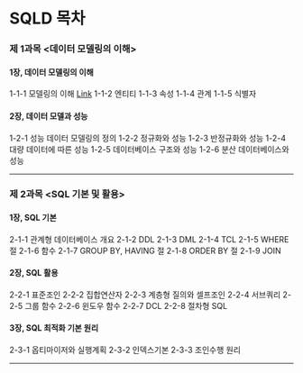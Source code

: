 <h1>SQLD 목차</h1>



### 제 1과목 <데이터 모델링의 이해>

#### 1장, 데이터 모델링의 이해

1-1-1 모델링의 이해 <a href="https://blog.naver.com/handuelly/221707943096">Link</a>
1-1-2 엔티티
1-1-3 속성
1-1-4 관계
1-1-5 식별자

#### 2장, 데이터 모델과 성능

1-2-1 성능 데이터 모델링의 정의
1-2-2 정규화와 성능
1-2-3 반정규화와 성능
1-2-4 대량 데이터에 따른 성능
1-2-5 데이터베이스 구조와 성능
1-2-6 분산 데이터베이스와 성능

<hr>

### 제 2과목 <SQL 기본 및 활용>

#### 1장, SQL 기본

2-1-1 관계형 데이터베이스 개요
2-1-2 DDL
2-1-3 DML
2-1-4 TCL
2-1-5 WHERE 절
2-1-6 함수
2-1-7 GROUP BY, HAVING 절
2-1-8 ORDER BY 절
2-1-9 JOIN

#### 2장, SQL 활용

2-2-1 표준조인
2-2-2 집합연산자
2-2-3 계층형 질의와 셀프조인
2-2-4 서브쿼리
2-2-5 그룹 함수
2-2-6 윈도우 함수
2-2-7 DCL
2-2-8 절차형 SQL

#### 3장, SQL 최적화 기본 원리

2-3-1 옵티마이저와 실행계획
2-3-2 인덱스기본
2-3-3 조인수행 원리

<hr>
